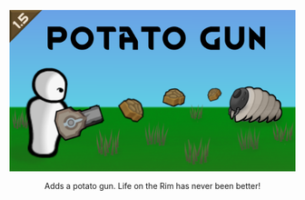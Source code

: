 <p align="center">
    <img src="./Potato Gun/About/Preview.png" alt="A pawn shooting potatoes at a centipede mechanoid.">
</p>
<p align="center">
Adds a potato gun. Life on the Rim has never been better!
</p>

